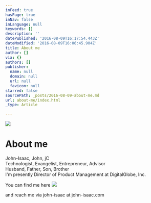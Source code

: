 ```yaml
---
inFeed: true
hasPage: true
inNav: false
inLanguage: null
keywords: []
description: ''
datePublished: '2016-08-09T16:17:54.443Z'
dateModified: '2016-08-09T16:06:45.904Z'
title: About me
author: []
via: {}
authors: []
publisher:
  name: null
  domain: null
  url: null
  favicon: null
starred: false
sourcePath: _posts/2016-08-09-about-me.md
url: about-me/index.html
_type: Article

---
```

![](https://the-grid-user-content.s3-us-west-2.amazonaws.com/0d2dd431-7bc6-4c54-b1b5-e1d8f8668249.jpg)

# About me

John-Isaac, John, jC  
Technologist, Evangelist, Entrepreneur, Advisor  
Husband, Father, Son, Brother  
I'm presently Director of Product Management at DigitalGlobe, Inc.

You can find me here
![](https://the-grid-user-content.s3-us-west-2.amazonaws.com/52d90903-68f2-4bac-a702-68d72788147d.png)

and reach me via john-isaac at john-isaac.com